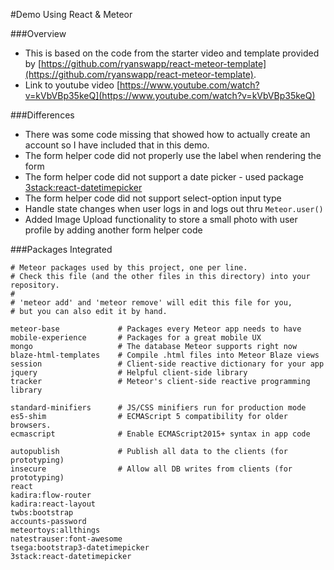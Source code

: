 #Demo Using React & Meteor

###Overview
* This is based on the code from the starter video and template provided by [https://github.com/ryanswapp/react-meteor-template](https://github.com/ryanswapp/react-meteor-template). 
* Link to youtube video [https://www.youtube.com/watch?v=kVbVBp35keQ](https://www.youtube.com/watch?v=kVbVBp35keQ)

###Differences
* There was some code missing that showed how to actually create an account so I have included that in this demo.
* The form helper code did not properly use the label when rendering the form
* The form helper code did not support a date picker - used package [3stack:react-datetimepicker](https://atmospherejs.com/3stack/react-datetimepicker)
* The form helper code did not support select-option input type
* Handle state changes when user logs in and logs out thru `Meteor.user()`
* Added Image Upload functionality to store a small photo with user profile by adding another form helper code

###Packages Integrated
```
# Meteor packages used by this project, one per line.
# Check this file (and the other files in this directory) into your repository.
#
# 'meteor add' and 'meteor remove' will edit this file for you,
# but you can also edit it by hand.

meteor-base             # Packages every Meteor app needs to have
mobile-experience       # Packages for a great mobile UX
mongo                   # The database Meteor supports right now
blaze-html-templates    # Compile .html files into Meteor Blaze views
session                 # Client-side reactive dictionary for your app
jquery                  # Helpful client-side library
tracker                 # Meteor's client-side reactive programming library

standard-minifiers      # JS/CSS minifiers run for production mode
es5-shim                # ECMAScript 5 compatibility for older browsers.
ecmascript              # Enable ECMAScript2015+ syntax in app code

autopublish             # Publish all data to the clients (for prototyping)
insecure                # Allow all DB writes from clients (for prototyping)
react
kadira:flow-router
kadira:react-layout
twbs:bootstrap
accounts-password
meteortoys:allthings
natestrauser:font-awesome
tsega:bootstrap3-datetimepicker
3stack:react-datetimepicker
```

